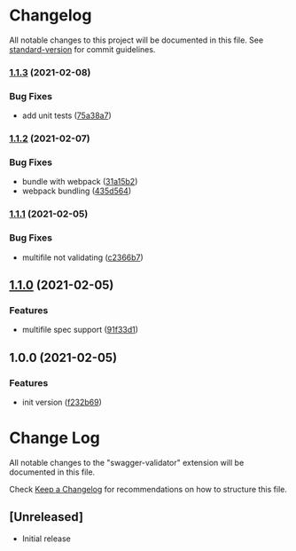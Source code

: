 # Changelog

All notable changes to this project will be documented in this file. See [standard-version](https://github.com/conventional-changelog/standard-version) for commit guidelines.

### [1.1.3](https://github.com/msavastano/swagger-validator-vs/compare/v1.1.2...v1.1.3) (2021-02-08)


### Bug Fixes

* add unit tests ([75a38a7](https://github.com/msavastano/swagger-validator-vs/commit/75a38a7cc76cbcfc51ae2414ae92d1f3e3a1e05b))

### [1.1.2](https://github.com/msavastano/swagger-validator-vs/compare/v1.1.1...v1.1.2) (2021-02-07)


### Bug Fixes

* bundle with webpack ([31a15b2](https://github.com/msavastano/swagger-validator-vs/commit/31a15b25f585e18f25be3f99c4340a4a5b0c2170))
* webpack bundling ([435d564](https://github.com/msavastano/swagger-validator-vs/commit/435d5644d97ed1b8a0b6fa05f8942854fa1f5e42))

### [1.1.1](https://github.com/msavastano/swagger-validator-vs/compare/v1.1.0...v1.1.1) (2021-02-05)


### Bug Fixes

* multifile not validating ([c2366b7](https://github.com/msavastano/swagger-validator-vs/commit/c2366b7b584dee37989d5e7d9bb5dae980595a0a))

## [1.1.0](https://github.com/msavastano/swagger-validator-vs/compare/v1.0.0...v1.1.0) (2021-02-05)


### Features

* multifile spec support ([91f33d1](https://github.com/msavastano/swagger-validator-vs/commit/91f33d1bc74a7d7a6ccc1d0b7b1961b8545b7968))

## 1.0.0 (2021-02-05)


### Features

* init version ([f232b69](https://github.com/msavastano/swagger-validator-vs/commit/f232b6932f66dfc81266edc26695c2786450d37d))

# Change Log

All notable changes to the "swagger-validator" extension will be documented in this file.

Check [Keep a Changelog](http://keepachangelog.com/) for recommendations on how to structure this file.

## [Unreleased]

- Initial release